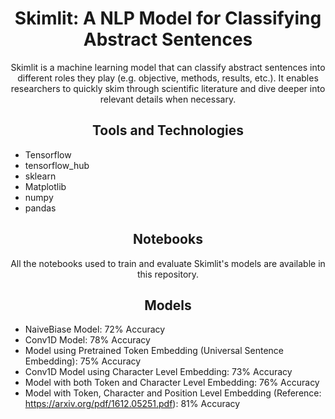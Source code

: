 <h1 align="center">Skimlit: A NLP Model for Classifying Abstract Sentences</h1>

<p align="center">
  Skimlit is a machine learning model that can classify abstract sentences into different roles they play (e.g. objective, methods, results, etc.). It enables researchers to quickly skim through scientific literature and dive deeper into relevant details when necessary.
</p>

<h2 align="center">Tools and Technologies</h2>

<ul>
  <li>Tensorflow</li>
  <li>tensorflow_hub</li>
  <li>sklearn</li>
  <li>Matplotlib</li>
  <li>numpy</li>
  <li>pandas</li>
</ul>

<h2 align="center">Notebooks</h2>

<p align="center">
  All the notebooks used to train and evaluate Skimlit's models are available in this repository.
</p>

<h2 align="center">Models</h2>

<ul >
  <li>NaiveBiase Model: 72% Accuracy</li>
  <li>Conv1D Model: 78% Accuracy</li>
  <li>Model using Pretrained Token Embedding (Universal Sentence Embedding): 75% Accuracy</li>
  <li>Conv1D Model using Character Level Embedding: 73% Accuracy</li>
  <li>Model with both Token and Character Level Embedding: 76% Accuracy</li>
  <li>Model with Token, Character and Position Level Embedding (Reference: <a href="https://arxiv.org/pdf/1612.05251.pdf">https://arxiv.org/pdf/1612.05251.pdf</a>): 81% Accuracy</li>
</ul>
